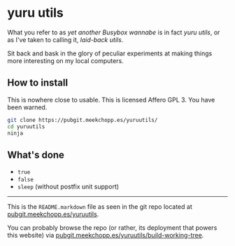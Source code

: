 # yuru utils

What you refer to as _yet another Busybox wannabe_ is in fact _yuru utils_, or as I've taken to calling it, _laid-back utils_.

Sit back and bask in the glory of peculiar experiments at making things more interesting on my local computers.

## How to install

This is nowhere close to usable. This is licensed Affero GPL 3. You have been warned.

```sh
git clone https://pubgit.meekchopp.es/yuruutils/
cd yuruutils
ninja
```

## What's done

 - `true`
 - `false`
 - `sleep` (without postfix unit support)

----

This is the `README.markdown` file as seen in the git repo located at [pubgit.meekchopp.es/yuruutils](https://pubgit.meekchopp.es/yuruutils/).

You can probably browse the repo (or rather, its deployment that powers this website) via [pubgit.meekchopp.es/yuruutils/build-working-tree](https://pubgit.meekchopp.es/yuruutils/build-working-tree).
